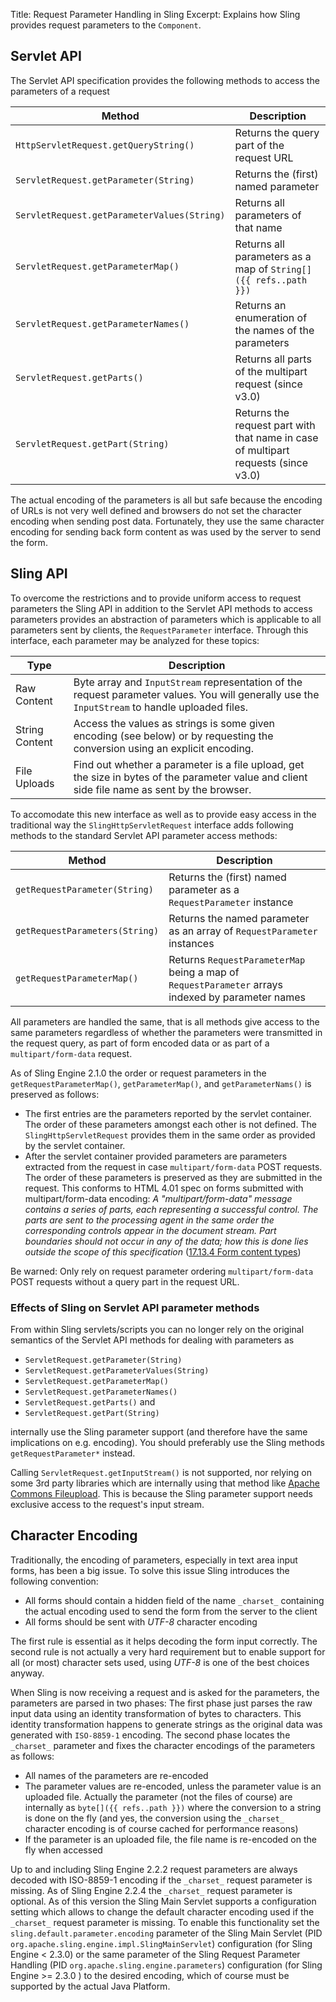Title: Request Parameter Handling in Sling
Excerpt: Explains how Sling provides request parameters to the `Component`.

## Servlet API

The Servlet API specification provides the following methods to access the parameters of a request

| Method | Description |
|-|-|
| `HttpServletRequest.getQueryString()` | Returns the query part of the request URL |
| `ServletRequest.getParameter(String)` | Returns the (first) named parameter |
| `ServletRequest.getParameterValues(String)` | Returns all parameters of that name |
| `ServletRequest.getParameterMap()` | Returns all parameters as a map of `String[]({{ refs..path }})` |
| `ServletRequest.getParameterNames()` | Returns an enumeration of the names of the parameters |
| `ServletRequest.getParts()` | Returns all parts of the multipart request (since v3.0) |
| `ServletRequest.getPart(String)` | Returns the request part with that name in case of multipart requests (since v3.0) |

The actual encoding of the parameters is all but safe because the encoding of URLs is not very well defined and browsers do not set the character encoding when sending post data. Fortunately, they use the same character encoding for sending back form content as was used by the server to send the form. 


## Sling API

To overcome the restrictions and to provide uniform access to request parameters the Sling API in addition to the Servlet API methods to access parameters provides an abstraction of parameters which is applicable to all parameters sent by clients, the `RequestParameter` interface. Through this interface, each parameter may be analyzed for these topics:

| Type | Description |
|-|-|
| Raw Content | Byte array and `InputStream` representation of the request parameter values. You will generally use the `InputStream` to handle uploaded files. |
| String Content | Access the values as strings is some given encoding (see below) or by requesting the conversion using an explicit encoding. |
| File Uploads | Find out whether a parameter is a file upload, get the size in bytes of the parameter value and client side file name as sent by the browser. |

To accomodate this new interface as well as to provide easy access in the traditional way the `SlingHttpServletRequest` interface adds following methods to the standard Servlet API parameter access methods:

| Method | Description |
|-|-|
| `getRequestParameter(String)` | Returns the (first) named parameter as a `RequestParameter` instance |
| `getRequestParameters(String)` | Returns the named parameter as an array of `RequestParameter` instances |
| `getRequestParameterMap()` | Returns `RequestParameterMap` being a map of `RequestParameter` arrays indexed by parameter names |

All parameters are handled the same, that is all methods give access to the same parameters regardless of whether the parameters were transmitted in the request query, as part of form encoded data or as part of a `multipart/form-data` request.

As of Sling Engine 2.1.0 the order or request parameters in the `getRequestParameterMap()`, `getParameterMap()`, and `getParameterNams()` is preserved as follows:

* The first entries are the parameters reported by the servlet container. The order of these parameters amongst each other is not defined. The `SlingHttpServletRequest` provides them in the same order as provided by the servlet container.
* After the servlet container provided parameters are parameters extracted from the request in case `multipart/form-data` POST requests. The order of these parameters is preserved as they are submitted in the request. This conforms to HTML 4.01 spec on forms submitted with multipart/form-data encoding: *A "multipart/form-data" message contains a series of parts, each representing a successful control. The parts are sent to the processing agent in the same order the corresponding controls appear in the document stream. Part boundaries should not occur in any of the data; how this is done lies outside the scope of this specification* ([17.13.4 Form content types](http://www.w3.org/TR/html401/interact/forms.html))

Be warned: Only rely on request parameter ordering `multipart/form-data` POST requests without a query part in the request URL.

### Effects of Sling on Servlet API parameter methods

From within Sling servlets/scripts you can no longer rely on the original semantics of the Servlet API methods for dealing with parameters as

* `ServletRequest.getParameter(String)`
* `ServletRequest.getParameterValues(String)`
* `ServletRequest.getParameterMap()`
* `ServletRequest.getParameterNames()`
* `ServletRequest.getParts()` and
* `ServletRequest.getPart(String)` 

internally use the Sling parameter support (and therefore have the same implications on e.g. encoding). You should preferably use the Sling methods `getRequestParameter*` instead.

Calling `ServletRequest.getInputStream()` is not supported, nor relying on some 3rd party libraries which are internally using that method like [Apache Commons Fileupload](https://commons.apache.org/proper/commons-fileupload/). This is because the Sling parameter support needs exclusive access to the request's input stream.

## Character Encoding

Traditionally, the encoding of parameters, especially in text area input forms, has been a big issue. To solve this issue Sling introduces the following convention:

   * All forms should contain a hidden field of the name `_charset_` containing the actual encoding used to send the form from the server to the client
   * All forms should be sent with *UTF-8* character encoding

The first rule is essential as it helps decoding the form input correctly. The second rule is not actually a very hard requirement but to enable support for all (or most) character sets used, using *UTF-8* is one of the best choices anyway.

When Sling is now receiving a request and is asked for the parameters, the parameters are parsed in two phases: The first phase just parses the raw input data using an identity transformation of bytes to characters. This identity transformation happens to generate strings as the original data was generated with `ISO-8859-1` encoding. The second phase locates the `_charset_` parameter and fixes the character encodings of the parameters as follows:

   * All names of the parameters are re-encoded
   * The parameter values are re-encoded, unless the parameter value is an uploaded file. Actually the parameter (not the files of course) are internally as `byte[]({{ refs..path }})` where the conversion to a string is done on the fly (and yes, the conversion using the `_charset_` character encoding is of course cached for performance reasons)
   * If the parameter is an uploaded file, the file name is re-encoded on the fly when accessed

<div class="info">
Up to and including Sling Engine 2.2.2 request parameters are always decoded with ISO-8859-1 encoding if the <code>_charset_</code> request parameter is missing. As of Sling Engine 2.2.4 the <code>_charset_</code> request parameter is optional. As of this version the Sling Main Servlet supports a configuration setting which allows to change the default character encoding used if the <code>_charset_</code> request parameter is missing. 
To enable this functionality set the <code>sling.default.parameter.encoding</code> parameter of the Sling Main Servlet (PID <code>org.apache.sling.engine.impl.SlingMainServlet</code>) configuration (for Sling Engine < 2.3.0) or the same parameter of the Sling Request Parameter Handling (PID <code>org.apache.sling.engine.parameters</code>) configuration (for Sling Engine >= 2.3.0 ) to the desired encoding, which of course must be supported by the actual Java Platform.
</div>
